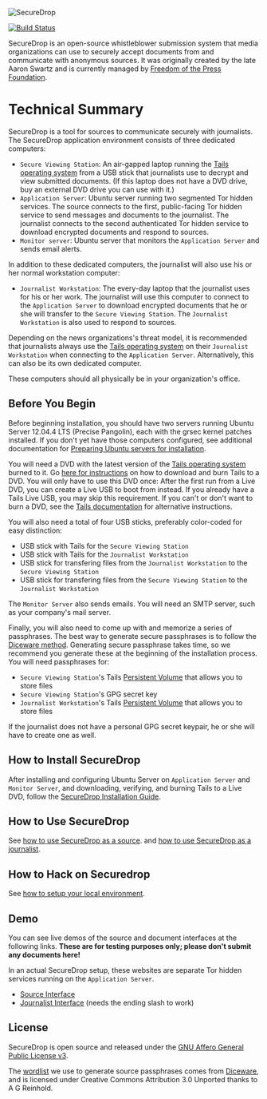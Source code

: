 ![SecureDrop](/docs/images/logo.png)

[![Build Status](https://travis-ci.org/freedomofpress/securedrop.png)](http://travis-ci.org/freedomofpress/securedrop)

SecureDrop is an open-source whistleblower submission system that media organizations can use to securely accept documents from and communicate with anonymous sources. It was originally created by the late Aaron Swartz and is currently managed by [Freedom of the Press Foundation](https://pressfreedomfoundation.org).

# Technical Summary

SecureDrop is a tool for sources to communicate securely with journalists. The SecureDrop application environment consists of three dedicated computers:

* `Secure Viewing Station`: An air-gapped laptop running the [Tails operating system](https://tails.boum.org/) from a USB stick that journalists use to decrypt and view submitted documents. (If this laptop does not have a DVD drive, buy an external DVD drive you can use with it.)
* `Application Server`: Ubuntu server running two segmented Tor hidden services. The source connects to the first, public-facing Tor hidden service to send messages and documents to the journalist. The journalist connects to the second authenticated Tor hidden service to download encrypted documents and respond to sources.
* `Monitor server`: Ubuntu server that monitors the `Application Server` and sends email alerts.

In addition to these dedicated computers, the journalist will also use his or her normal workstation computer:

* `Journalist Workstation`: The every-day laptop that the journalist uses for his or her work. The journalist will use this computer to connect to the `Application Server` to download encrypted documents that he or she will transfer to the `Secure Viewing Station`. The `Journalist Workstation` is also used to respond to sources.

Depending on the news organizations's threat model, it is recommended that journalists always use the [Tails operating system](https://tails.boum.org/) on their `Journalist Workstation` when connecting to the `Application Server`. Alternatively, this can also be its own dedicated computer.

These computers should all physically be in your organization's office. 

## Before You Begin

Before beginning installation, you should have two servers running Ubuntu Server 12.04.4 LTS (Precise Pangolin), each with the grsec kernel patches installed. If you don't yet have those computers configured, see additional documentation for [Preparing Ubuntu servers for installation](/docs/ubuntu_config.md).

You will need a DVD with the latest version of the [Tails operating system](https://tails.boum.org/download/index.en.html) burned to it. Go [here for instructions](https://tails.boum.org/download/index.en.html) on how to download and burn Tails to a DVD.  You will only have to use this DVD once: After the first run from a Live DVD, you can create a Live USB to boot from instead. If you already have a Tails Live USB, you may skip this requirement. If you can't or don't want to burn a DVD, see the [Tails documentation](https://tails.boum.org/download/index.en.html) for alternative instructions.

You will also need a total of four USB sticks, preferably color-coded for easy distinction:
* USB stick with Tails for the `Secure Viewing Station`
* USB stick with Tails for the `Journalist Workstation`
* USB stick for transfering files from the `Journalist Workstation` to the `Secure Viewing Station`
* USB stick for transfering files from the `Secure Viewing Station` to the `Journalist Workstation`

The `Monitor Server` also sends emails. You will need an SMTP server, such as your company's mail server.

Finally, you will also need to come up with and memorize a series of passphrases. The best way to generate secure passphrases is to follow the [Diceware method](http://world.std.com/~reinhold/diceware.html). Generating secure passphrase takes time, so we recommend you generate these at the beginning of the installation process. You will need passphrases for:

* `Secure Viewing Station`'s Tails [Persistent Volume](https://tails.boum.org/doc/first_steps/persistence/index.en.html) that allows you to store files
* `Secure Viewing Station`'s GPG secret key
* `Journalist Workstation`'s Tails [Persistent Volume](https://tails.boum.org/doc/first_steps/persistence/index.en.html) that allows you to store files

If the journalist does not have a personal GPG secret keypair, he or she will have to create one as well.

## How to Install SecureDrop

After installing and configuring Ubuntu Server on `Application Server` and `Monitor Server`, and downloading, verifying, and burning Tails to a Live DVD, follow the [SecureDrop Installation Guide](/docs/install.md).

## How to Use SecureDrop

See [how to use SecureDrop as a source](/docs/source_user_manual.md).
and [how to use SecureDrop as a journalist](/docs/journalist_user_manual.md).

## How to Hack on Securedrop

See [how to setup your local environment](/docs/develop.md).

## Demo

You can see live demos of the source and document interfaces at the following links. **These are for testing purposes only; please don't submit any documents here!**

In an actual SecureDrop setup, these websites are separate Tor hidden services running on the `Application Server`.

* [Source Interface](http://SecureDropDemo.org)
* [Journalist Interface](http://SecureDropDemo.org/journalist/) (needs the ending slash to work)

## License

SecureDrop is open source and released under the [GNU Affero General Public License v3](/LICENSE). 

The [wordlist](/securedrop/wordlist) we use to generate source passphrases comes from [Diceware](http://world.std.com/~reinhold/diceware.html), and is licensed under Creative Commons Attribution 3.0 Unported thanks to A G Reinhold.
